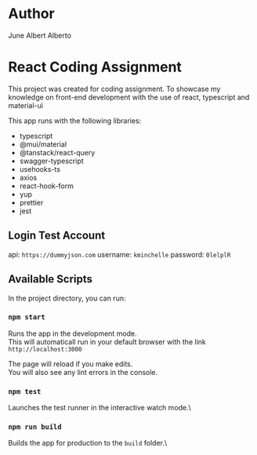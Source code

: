 # Author

June Albert Alberto

# React Coding Assignment

This project was created for coding assignment. To showcase my knowledge on front-end development with the use
of react, typescript and material-ui

This app runs with the following libraries:
  - typescript
  - @mui/material
  - @tanstack/react-query
  - swagger-typescript
  - usehooks-ts
  - axios
  - react-hook-form
  - yup
  - prettier
  - jest

## Login Test Account
  api:          `https://dummyjson.com`
  username:     `kminchelle`
  password:     `0lelplR`

## Available Scripts

In the project directory, you can run:

### `npm start`

Runs the app in the development mode.\
This will automaticall run in your default browser with the link `http://localhost:3000`

The page will reload if you make edits.\
You will also see any lint errors in the console.

### `npm test`

Launches the test runner in the interactive watch mode.\

### `npm run build`

Builds the app for production to the `build` folder.\
